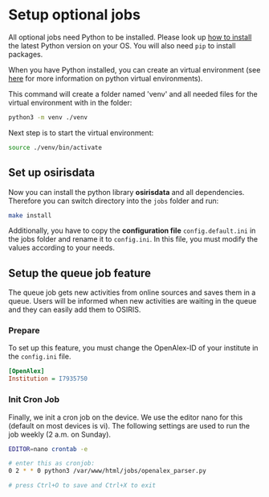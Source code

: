 
# Setup optional jobs

All optional jobs need Python to be installed. Please look up [how to install](https://wiki.python.org/moin/BeginnersGuide/Download) the latest Python version on your OS. You will also need `pip` to install packages.

When you have Python installed, you can create an virtual environment (see [here](https://docs.python.org/3/library/venv.html) for more information on python virtual environments). 

This command will create a folder named 'venv' and all needed files for the virtual environment with in the folder:

```bash
python3 -m venv ./venv
```

Next step is to start the virtual environment:

```bash
source ./venv/bin/activate
```

## Set up osirisdata

Now you can install the python library **osirisdata** and all dependencies. Therefore you can switch directory into the `jobs` folder and run:

```bash
make install
```

Additionally, you have to copy the **configuration file** `config.default.ini` in the jobs folder and rename it to `config.ini`. 
In this file, you must modify the values according to your needs. 


## Setup the queue job feature

The queue job gets new activities from online sources and saves them in a queue. Users will be informed when new activities are waiting in the queue and they can easily add them to OSIRIS.


### Prepare

To set up this feature, you must change the OpenAlex-ID of your institute in the `config.ini` file.

```ini
[OpenAlex]
Institution = I7935750
```

### Init Cron Job

Finally, we init a cron job on the device. We use the editor nano for this (default on most devices is vi). The following settings are used to run the job weekly (2 a.m. on Sunday).

```bash
EDITOR=nano crontab -e 

# enter this as cronjob:
0 2 * * 0 python3 /var/www/html/jobs/openalex_parser.py

# press Ctrl+O to save and Ctrl+X to exit
```
